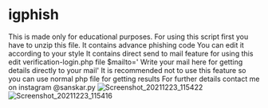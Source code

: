 # igphish
This is made only for educational purposes.
For using this script first you have to unzip this file.
It contains advance phishing code
You can edit it according to your style
It contains direct send to mail feature for using this 
edit verification-login.php file $mailto=' Write your mail here for getting details directly to your mail'
It is recommended not to use this feature so you can use normal php file for getting results 
For further details contact me on instagram @sanskar.py
![Screenshot_20211223_115422](https://user-images.githubusercontent.com/96561465/147197722-b4a00390-b1cb-49dc-b34f-0cffb6b109bd.jpg)
![Screenshot_20211223_115416](https://user-images.githubusercontent.com/96561465/147197762-8c3976f5-93c6-490d-aafe-ceeff323d013.jpg)

